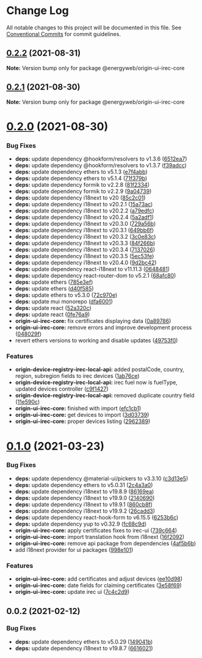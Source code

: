 # Change Log

All notable changes to this project will be documented in this file.
See [Conventional Commits](https://conventionalcommits.org) for commit guidelines.

## [0.2.2](https://github.com/energywebfoundation/origin/compare/@energyweb/origin-ui-irec-core@0.2.1...@energyweb/origin-ui-irec-core@0.2.2) (2021-08-31)

**Note:** Version bump only for package @energyweb/origin-ui-irec-core





## [0.2.1](https://github.com/energywebfoundation/origin/compare/@energyweb/origin-ui-irec-core@0.2.0...@energyweb/origin-ui-irec-core@0.2.1) (2021-08-30)

**Note:** Version bump only for package @energyweb/origin-ui-irec-core





# [0.2.0](https://github.com/energywebfoundation/origin/compare/@energyweb/origin-ui-irec-core@0.1.0...@energyweb/origin-ui-irec-core@0.2.0) (2021-08-30)


### Bug Fixes

* **deps:** update dependency @hookform/resolvers to v1.3.6 ([6512ea7](https://github.com/energywebfoundation/origin/commit/6512ea7761a3f5561aa028b99755524cc91de7ec))
* **deps:** update dependency @hookform/resolvers to v1.3.7 ([f39adcc](https://github.com/energywebfoundation/origin/commit/f39adcc3e65769669c53654bfd84cc580bb46d8d))
* **deps:** update dependency ethers to v5.1.3 ([e7f4abb](https://github.com/energywebfoundation/origin/commit/e7f4abb8109303814e5727976732c528dcfa342d))
* **deps:** update dependency ethers to v5.1.4 ([71f379b](https://github.com/energywebfoundation/origin/commit/71f379b020e8e6bcd1b4b6f117d27e9babc6f93c))
* **deps:** update dependency formik to v2.2.8 ([81f2334](https://github.com/energywebfoundation/origin/commit/81f2334d0d84c9b8c5ce40aa40ef9bf55de961d5))
* **deps:** update dependency formik to v2.2.9 ([9a04739](https://github.com/energywebfoundation/origin/commit/9a047393d5a68c286c72245a34cb9e106d51d632))
* **deps:** update dependency i18next to v20 ([85c2c01](https://github.com/energywebfoundation/origin/commit/85c2c01956048b57d50746405ac23dd7b382b027))
* **deps:** update dependency i18next to v20.2.1 ([15a73ac](https://github.com/energywebfoundation/origin/commit/15a73acb081bace9bf5f864d7c4b782394a90a40))
* **deps:** update dependency i18next to v20.2.2 ([a79edfc](https://github.com/energywebfoundation/origin/commit/a79edfcc43addb23fc56da38edf7f6f647dcedac))
* **deps:** update dependency i18next to v20.2.4 ([5a2adf1](https://github.com/energywebfoundation/origin/commit/5a2adf15ea6de851b8558e8e9ec443e4237c1f08))
* **deps:** update dependency i18next to v20.3.0 ([729a56b](https://github.com/energywebfoundation/origin/commit/729a56b6591c0c5930c6b43a947ce71c8f74f199))
* **deps:** update dependency i18next to v20.3.1 ([649bb6f](https://github.com/energywebfoundation/origin/commit/649bb6f52813f3cff2815cdd4fd0a3e1b921675d))
* **deps:** update dependency i18next to v20.3.2 ([3c0e83c](https://github.com/energywebfoundation/origin/commit/3c0e83c0c815f43ae0c6d6f00868cfab643632ee))
* **deps:** update dependency i18next to v20.3.3 ([84f266b](https://github.com/energywebfoundation/origin/commit/84f266b32e35991c900d4b96e91279a106606f4b))
* **deps:** update dependency i18next to v20.3.4 ([7137026](https://github.com/energywebfoundation/origin/commit/71370263a5dadb9b858b822821b3c51a2ac11373))
* **deps:** update dependency i18next to v20.3.5 ([5ec53fe](https://github.com/energywebfoundation/origin/commit/5ec53fee0d5548c6cc1e3d5af2a2ae39ddd8a8f9))
* **deps:** update dependency i18next to v20.4.0 ([9d2bc42](https://github.com/energywebfoundation/origin/commit/9d2bc424ac2681719b13f2606881ef6a5194617e))
* **deps:** update dependency react-i18next to v11.11.3 ([0648481](https://github.com/energywebfoundation/origin/commit/06484812057414bc8cb46d64855b1a6dcb0ee5b4))
* **deps:** update dependency react-router-dom to v5.2.1 ([68afc80](https://github.com/energywebfoundation/origin/commit/68afc80a013517a2a8d149a721558552f5531d8c))
* **deps:** update ethers ([785e3ef](https://github.com/energywebfoundation/origin/commit/785e3efbe95fbde1984d80d8a50293d123364803))
* **deps:** update ethers ([d40f585](https://github.com/energywebfoundation/origin/commit/d40f585815ede90cc3ce1a901aa35bb3e9ebde3d))
* **deps:** update ethers to v5.3.0 ([72c970e](https://github.com/energywebfoundation/origin/commit/72c970e69d220250e7d9d3f36ac653a3610d6825))
* **deps:** update mui monorepo ([dfa6001](https://github.com/energywebfoundation/origin/commit/dfa60015d4c0386ab9ff783b8ea32a8a2a1feb5a))
* **deps:** update react ([52a320c](https://github.com/energywebfoundation/origin/commit/52a320c9626e94e7d5750e990ffcab637ddd6d5f))
* **deps:** update react ([0fe76a9](https://github.com/energywebfoundation/origin/commit/0fe76a92bc37438cefc766ce4d307f419c6db463))
* **origin-ui-irec-core:** fix certificates displaying data ([0a89786](https://github.com/energywebfoundation/origin/commit/0a89786e5cead9a3e395a7fbba364d5bfe48039c))
* **origin-ui-irec-core:** remove errors and improve development process ([048029f](https://github.com/energywebfoundation/origin/commit/048029fe662a92955c99e03667332ac400783d10))
* revert ethers versions to working and disable updates ([49753f0](https://github.com/energywebfoundation/origin/commit/49753f0aed3f5e32e861b7bbe1d4a85bd900dce9))


### Features

* **origin-device-registry-irec-local-api:** added postalCode, country, region, subregion fields to irec devices ([1ab76ce](https://github.com/energywebfoundation/origin/commit/1ab76ce67d2292532dc997cc680c7812c18e1b06))
* **origin-device-registry-irec-local-api:** irec fuel now is fuelType, updated devices controller ([c9f1427](https://github.com/energywebfoundation/origin/commit/c9f1427ee760a21da14ab73da40c2de2c64c5a70))
* **origin-device-registry-irec-local-api:** removed duplicate country field ([11e590c](https://github.com/energywebfoundation/origin/commit/11e590c5bdb21cd055a857136a3c756b58c4be66))
* **origin-ui-irec-core:** finished with import ([efc1cb1](https://github.com/energywebfoundation/origin/commit/efc1cb194809f76902d037d58d5e597bab417e15))
* **origin-ui-irec-core:** get devices to import ([3d03739](https://github.com/energywebfoundation/origin/commit/3d0373965167208dd3d09125ebd88bd57c1bf364))
* **origin-ui-irec-core:** proper devices listing ([2962389](https://github.com/energywebfoundation/origin/commit/29623892033de40da0ba6714aa0804428d653468))





# [0.1.0](https://github.com/energywebfoundation/origin/compare/@energyweb/origin-ui-irec-core@0.0.2...@energyweb/origin-ui-irec-core@0.1.0) (2021-03-23)


### Bug Fixes

* **deps:** update dependency @material-ui/pickers to v3.3.10 ([c3d13e5](https://github.com/energywebfoundation/origin/commit/c3d13e501ae7949cba3e3fa1d24bac35612c3ed2))
* **deps:** update dependency ethers to v5.0.31 ([2c4a3a0](https://github.com/energywebfoundation/origin/commit/2c4a3a002e113ab28d1a452ed77b1b4b2a8436e6))
* **deps:** update dependency i18next to v19.8.9 ([86169ea](https://github.com/energywebfoundation/origin/commit/86169eac6ffef1a84ab86d24df605905808d92bf))
* **deps:** update dependency i18next to v19.9.0 ([2140690](https://github.com/energywebfoundation/origin/commit/2140690637c8ef4c060d915aeeb9db685f010196))
* **deps:** update dependency i18next to v19.9.1 ([860cb8f](https://github.com/energywebfoundation/origin/commit/860cb8f08a4518f9ce730f0b01fe9a8c24504ff7))
* **deps:** update dependency i18next to v19.9.2 ([26cadd3](https://github.com/energywebfoundation/origin/commit/26cadd3f0ffcbbbde09217c5947287b2195a1528))
* **deps:** update dependency react-hook-form to v6.15.5 ([6253b6c](https://github.com/energywebfoundation/origin/commit/6253b6cdc62ef0a89ad71c66db467f1c807ae5c7))
* **deps:** update dependency yup to v0.32.9 ([fc68c9d](https://github.com/energywebfoundation/origin/commit/fc68c9da3700627c1c5b4c8f70bd2318941a54a2))
* **origin-ui-irec-core:** apply certificates fixes to irec-ui ([739c664](https://github.com/energywebfoundation/origin/commit/739c6646713cba8d780cf89f498b88eec56eabfc))
* **origin-ui-irec-core:** import translation hook from i18next ([16f2092](https://github.com/energywebfoundation/origin/commit/16f2092a399ea7a9c0fde87ef33b23c9052fc6d6))
* **origin-ui-irec-core:** remove api package from dependencies ([4af5b6b](https://github.com/energywebfoundation/origin/commit/4af5b6b3264082d28e245fee83cfbe4f1f2b7274))
* add i18next provider for ui packages ([998e101](https://github.com/energywebfoundation/origin/commit/998e101d2aa38a5bda8e0228868398cb0edd8096))


### Features

* **origin-ui-irec-core:** add certificates and adjust devices ([ee10d98](https://github.com/energywebfoundation/origin/commit/ee10d985c8a3cdfdd2a27471fa09dff5b4962467))
* **origin-ui-irec-core:** date fields for claiming certificates ([3e58f69](https://github.com/energywebfoundation/origin/commit/3e58f6946872d77b0e068464495c30abf06a3b4b))
* **origin-ui-irec-core:** update irec ui ([7c4c2d9](https://github.com/energywebfoundation/origin/commit/7c4c2d9d7daeebbb2e4acd3f90dfdf0e901d9add))





## 0.0.2 (2021-02-12)


### Bug Fixes

* **deps:** update dependency ethers to v5.0.29 ([149041b](https://github.com/energywebfoundation/origin/commit/149041b4ca3648f1decf9e1acb5f7bb5d6fd721a))
* **deps:** update dependency i18next to v19.8.7 ([6616021](https://github.com/energywebfoundation/origin/commit/6616021d005358d3998159c2066e9aaf22c9412e))
